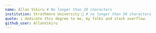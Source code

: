 ```yaml
---
name: Allan Vikiru # No longer than 28 characters
institution: Strathmore University 🚩 # no longer than 58 characters
quote: i dedicate this degree to me, my folks and stack overflow.
github_user: AllanVikiru
---
```


